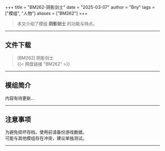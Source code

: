 +++
title = "BM262-阴影剑士"
date = "2025-03-07"
author = "Bny"
tags = ["模组", "人物"]
aliases = ["BM262"]
+++

> 本文介绍了模组 **阴影剑士** 的功能与特点。

---

## 文件下载

> [BM262] 阴影剑士  
{{< 网盘链接 "BM262" >}}  

---

## 模组简介

>  
内容有待更新...  

---

## 注意事项

>  
为避免损坏存档，使用前请备份游戏数据。  
可能与其他模组存在冲突，建议单独测试。  

---


